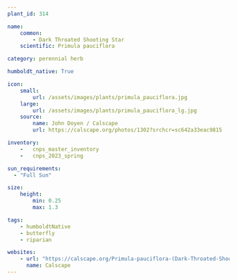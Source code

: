 ```yaml
---
plant_id: 314

name: 
    common:  
        - Dark Throated Shooting Star 
    scientific: Primula pauciflora 

category: perennial herb

humboldt_native: True

icon: 
    small: 
        url: /assets/images/plants/primula_pauciflora.jpg 
    large: 
        url: /assets/images/plants/primula_pauciflora_lg.jpg 
    source: 
        name: John Doyen / Calscape 
        url: https://calscape.org/photos/1302?srchcr=sc642a33eac9815

inventory: 
    -   cnps_master_inventory
    -   cnps_2023_spring

sun_requirements:
  - "Full Sun"

size:
    height: 
        min: 0.25
        max: 1.3

tags: 
    - humboldtNative
    - butterfly
    - riparian

websites: 
    - url: "https://calscape.org/Primula-pauciflora-(Dark-Throated-Shooting-Star)"
      name: Calscape
---
```


